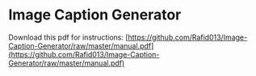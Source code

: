 # Image Caption Generator
Download this pdf for instructions: [https://github.com/Rafid013/Image-Caption-Generator/raw/master/manual.pdf](https://github.com/Rafid013/Image-Caption-Generator/raw/master/manual.pdf)
